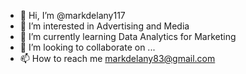 - 👋 Hi, I’m @markdelany117
- 👀 I’m interested in Advertising and Media
- 🌱 I’m currently learning Data Analytics for Marketing
- 💞️ I’m looking to collaborate on ...
- 📫 How to reach me markdelany83@gmail.com

<!---
markdelany117/markdelany117 is a ✨ special ✨ repository because its `README.md` (this file) appears on your GitHub profile.
You can click the Preview link to take a look at your changes.
--->
